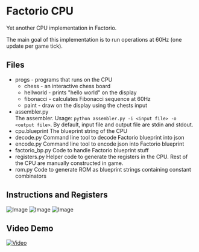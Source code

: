 # Factorio CPU
Yet another CPU implementation in Factorio.

The main goal of this implementation is to run operations at 60Hz (one update per game tick).

## Files
- progs - programs that runs on the CPU
  - chess - an interactive chess board
  - hellworld - prints "hello world" on the display
  - fibonacci - calculates Fibonacci sequence at 60Hz
  - paint - draw on the display using the chests input
- assembler.py  
  The assembler. Usage: `python assembler.py -i <input file> -o <output file>`. By default, input file and output file are stdin and stdout.
- cpu.blueprint
  The blueprint string of the CPU
- decode.py
  Command line tool to decode Factorio blueprint into json
- encode.py
  Command line tool to encode json into Factorio blueprint
- factorio_bp.py
  Code to handle Factorio blueprint stuff
- registers.py
  Helper code to generate the registers in the CPU. Rest of the CPU are manually constructed in game.
- rom.py
  Code to generate ROM as blueprint strings containing constant combinators

## Instructions and Registers
![Image](https://user-images.githubusercontent.com/15951245/236565149-c926879f-af84-42bf-932a-56dbc77fdc88.png)
![Image](https://user-images.githubusercontent.com/15951245/236565095-01f072c1-e77e-4bdc-bf49-3d95f976ed91.png)
![Image](https://user-images.githubusercontent.com/15951245/236565188-db346269-f815-4791-8883-29c777dd3406.png)

## Video Demo
[![Video](https://img.youtube.com/vi/WpxZ9LE9LhM/0.jpg)](https://www.youtube.com/watch?v=WpxZ9LE9LhM)
